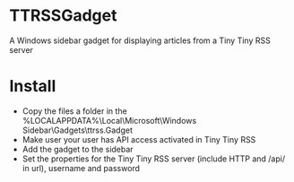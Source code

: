 TTRSSGadget
===========

A Windows sidebar gadget for displaying articles from a Tiny Tiny RSS server

Install
=======

* Copy the files a folder in the %LOCALAPPDATA%\Local\Microsoft\Windows Sidebar\Gadgets\ttrss.Gadget
* Make user your user has API access activated in Tiny Tiny RSS
* Add the gadget to the sidebar
* Set the properties for the Tiny Tiny RSS server (include HTTP and /api/ in url), username and password
  
